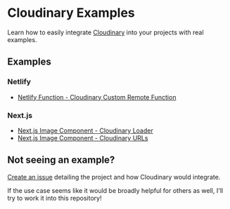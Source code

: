 # Cloudinary Examples

Learn how to easily integrate [Cloudinary](https://cloudinary.com/) into your projects with real examples.

## Examples

### Netlify

* [Netlify Function - Cloudinary Custom Remote Function](https://github.com/colbyfayock/cloudinary-examples/tree/main/examples/netlify-custom-function-remote)

### Next.js

* [Next.js Image Component - Cloudinary Loader](https://github.com/colbyfayock/cloudinary-examples/tree/main/examples/nextjs-next-image-loader)
* [Next.js Image Component - Cloudinary URLs](https://github.com/colbyfayock/cloudinary-examples/tree/main/examples/nextjs-next-image-domain)

## Not seeing an example?

[Create an issue](https://github.com/colbyfayock/cloudinary-examples/issues/new) detailing the project and how Cloudinary would integrate.

If the use case seems like it would be broadly helpful for others as well, I'll try to work it into this repository!
